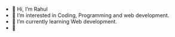 - 👋 Hi, I’m Rahul
- 👀 I’m interested in Coding, Programming and web development.
- 🌱 I’m currently learning Web development.
- 💞️ 
